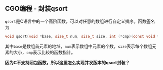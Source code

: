 CGO编程 - 封装qsort
-----------------

`qsort`是C语言中的一个高阶函数，可以对任意的数组进行自定义排序。函数签名为
```c
void qsort(void *base, size_t num, size_t size, int (*cmp)(const void *, const void *));
```

其中`base`是数组首元素的地址，`num`表示数组中元素的个数，`size`表示每个数组元素的大小，`cmp`表示比较的函数指针。

__因为C不支持闭包函数，所以这里怎么实现并发版本的qsort封装？__
